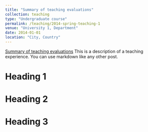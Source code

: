 ```yaml
---
title: "Summary of teaching evaluations"
collection: teaching
type: "Undergraduate course"
permalink: /teaching/2014-spring-teaching-1
venue: "University 1, Department"
date: 2014-01-01
location: "City, Country"
---
```

[Summary of teaching evaluations](/files/summary_of_teaching_evaluations.pdf)
This is a description of a teaching experience. You can use markdown like any other post.

Heading 1
======

Heading 2
======

Heading 3
======